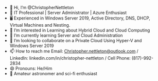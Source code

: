 - 👋 Hi, I’m @ChristopherNettleton
- 🌌 IT Professional | Server Administrator | Azure Enthusiast
- 🖥️ Experienced in Windows Server 2019, Active Directory, DNS, DHCP, Virtual Machines and Nesting. 
- 👀 I’m interested in Learning about Hybrid Cloud and Cloud Computing
- 🌱 I’m currently learning Server and Cloud Administration
- 💞️ I’m looking to collaborate on a Private Cloud Using Hyper-V and Windows Server 2019
- 📫 How to reach me Email:	Christopher.nettleton@outlook.com / LinkedIn:	linkedin.com/in/christopher-nettleton / Cell Phone: (817)-992-2834 
- 😄 Pronouns: He/Him
- 🚀 Amateur astronomer and sci-fi enthusiast

<!---
ChristopherNettleton/ChristopherNettleton is a ✨ special ✨ repository because its `README.md` (this file) appears on your GitHub profile.
You can click the Preview link to take a look at your changes.
--->

